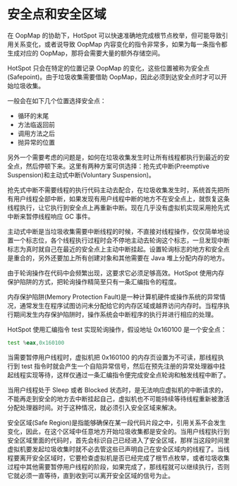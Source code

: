 # 安全点和安全区域

在 OopMap 的协助下，HotSpot 可以快速准确地完成根节点枚举，但可能导致引用关系变化，或者说导致 OopMap 内容变化的指令非常多，如果为每一条指令都生成对应的 OopMap，那将会需要大量的额外存储空间。

HotSpot 只会在特定的位置记录 OopMap 的变化，这些位置被称为安全点(Safepoint)。由于垃圾收集需要借助 OopMap，因此必须到达安全点时才可以开始垃圾收集。

一般会在如下几个位置选择安全点：

- 循环的末尾
- 方法临返回前
- 调用方法之后
- 抛异常的位置

另外一个需要考虑的问题是，如何在垃圾收集发生时让所有线程都执行到最近的安全点，然后停顿下来。这里有两种方案可供选择：抢先式中断(Preemptive Suspension)和主动式中断(Voluntary Suspension)。

抢先式中断不需要线程的执行代码主动去配合，在垃圾收集发生时，系统首先把所有用户线程全部中断，如果发现有用户线程中断的地方不在安全点上，就恢复这条线程执行，让它执行到安全点上再重新中断。现在几乎没有虚拟机实现采用抢先式中断来暂停线程响应 GC 事件。

主动式中断是当垃圾收集需要中断线程的时候，不直接对线程操作，仅仅简单地设置一个标志位，各个线程执行过程时会不停地主动去轮询这个标志，一旦发现中断标志为真时就自己在最近的安全点上主动中断挂起。设置轮询标志的地方和安全点是重合的，另外还要加上所有创建对象和其他需要在 Java 堆上分配内存的地方。

由于轮询操作在代码中会频繁出现，这要求它必须足够高效。HotSpot 使用内存保护陷阱的方式，把轮询操作精简至只有一条汇编指令的程度。

内存保护陷阱(Memory Protection Fault)是一种计算机硬件或操作系统的异常情况，通常发生在程序试图访问未分配给它的内存区域或越界访问内存时。当程序执行期间发生内存保护陷阱时，操作系统会中断程序的执行并进行相应的处理。

HotSpot 使用汇编指令 test 实现轮询操作，假设地址 0x160100 是一个安全点：

```asm
test %eax,0x160100
```

当需要暂停用户线程时，虚拟机把 0x160100 的内存页设置为不可读，那线程执行到 test 指令时就会产生一个自陷异常信号，然后在预先注册的异常处理器中挂起线程实现等待，这样仅通过一条汇编指令便完成安全点轮询和触发线程中断了。

当用户线程处于 Sleep 或者 Blocked 状态时，是无法响应虚拟机的中断请求的，不能再走到安全的地方去中断挂起自己，虚拟机也不可能持续等待线程重新被激活分配处理器时间。对于这种情况，就必须引入安全区域来解决。

安全区域(Safe Region)是指能够确保在某一段代码片段之中，引用关系不会发生变化，因此，在这个区域中任意地方开始垃圾收集都是安全的。当用户线程执行到安全区域里面的代码时，首先会标识自己已经进入了安全区域，那样当这段时间里虚拟机要发起垃圾收集时就不必去管这些已声明自己在安全区域内的线程了。当线程要离开安全区域时，它要检查虚拟机是否已经完成了根节点枚举，或者垃圾收集过程中其他需要暂停用户线程的阶段，如果完成了，那线程就可以继续执行，否则它就必须一直等待，直到收到可以离开安全区域的信号为止。
